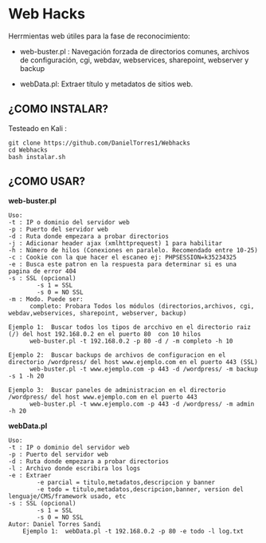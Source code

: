 

# Web Hacks

Herrmientas web útiles para la fase de reconocimiento:

- web-buster.pl : Navegación forzada de directorios comunes, archivos de configuración, cgi, webdav, webservices, sharepoint, webserver y backup
    	  
- webData.pl: Extraer título y metadatos de sitios web.



## ¿COMO INSTALAR?

Testeado en Kali :

    git clone https://github.com/DanielTorres1/Webhacks
    cd Webhacks
    bash instalar.sh


## ¿COMO USAR?
**web-buster.pl**

    Uso:  
    -t : IP o dominio del servidor web 
    -p : Puerto del servidor web 
    -d : Ruta donde empezara a probar directorios 
    -j : Adicionar header ajax (xmlhttprequest) 1 para habilitar 
    -h : Número de hilos (Conexiones en paralelo. Recomendado entre 10-25) 
    -c : Cookie con la que hacer el escaneo ej: PHPSESSION=k35234325 
    -e : Busca este patron en la respuesta para determinar si es una pagina de error 404
    -s : SSL (opcional) 
    		-s 1 = SSL 
    		-s 0 = NO SSL 
    -m : Modo. Puede ser: 
    	  completo: Probara Todos los módulos (directorios,archivos, cgi, webdav,webservices, sharepoint, webserver, backup)
    	      
    Ejemplo 1:  Buscar todos los tipos de arcchivo en el directorio raiz (/) del host 192.168.0.2 en el puerto 80  con 10 hilos
    	  web-buster.pl -t 192.168.0.2 -p 80 -d / -m completo -h 10 
    
    Ejemplo 2:  Buscar backups de archivos de configuracion en el directorio /wordpress/ del host www.ejemplo.com en el puerto 443 (SSL)  
    	  web-buster.pl -t www.ejemplo.com -p 443 -d /wordpress/ -m backup -s 1 -h 20

    Ejemplo 3:  Buscar paneles de administracion en el directorio /wordpress/ del host www.ejemplo.com en el puerto 443 
    	  web-buster.pl -t www.ejemplo.com -p 443 -d /wordpress/ -m admin -h 20

**webData.pl**

    Uso:  
    -t : IP o dominio del servidor web 
    -p : Puerto del servidor web 
    -d : Ruta donde empezara a probar directorios 
    -l : Archivo donde escribira los logs 
    -e : Extraer 
    		-e parcial = titulo,metadatos,descripcion y banner 
    		-e todo = titulo,metadatos,descripcion,banner, version del lenguaje/CMS/framework usado, etc
    -s : SSL (opcional) 
    		-s 1 = SSL 
    		-s 0 = NO SSL 
    Autor: Daniel Torres Sandi 
    	Ejemplo 1:  webData.pl -t 192.168.0.2 -p 80 -e todo -l log.txt


